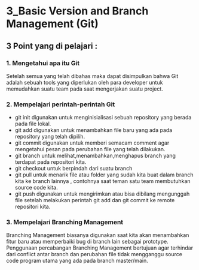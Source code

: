 # 3_Basic Version and Branch Management (Git)

## 3 Point yang di pelajari :

### 1. Mengetahui apa itu Git  
Setelah semua yang telah dibahas maka dapat disimpulkan bahwa Git adalah sebuah tools yang diperlukan oleh para developer untuk memudahkan suatu team pada saat mengerjakan suatu project.

### 2. Mempelajari perintah-perintah Git 
- git init digunakan untuk menginisialisasi sebuah repository yang berada pada file lokal.  
- git add digunakan untuk menambahkan file baru yang ada pada repository yang telah dipilih.
- git commit digunakan untuk memberi semacam comment agar mengetahui pesan pada perubahan file yang telah dilakukan.
- git branch untuk melihat,menambahkan,menghapus branch yang terdapat pada repositori kita.
- git checkout untuk berpindah dari suatu branch 
- git pull untuk menarik file atau folder yang sudah kita buat dalam branch kita ke branch lainnya , contohnya saat teman satu team membutuhkan source code kita.
- git push digunakan untuk mengirimkan atau bisa dibilang mengunggah file setelah melakukan perintah git add dan git commit ke remote repositori kita.  

### 3. Mempelajari Branching Management
Branching Management biasanya digunakan saat kita akan menambahkan fitur baru atau memperbaiki bug di branch lain sebagai prototype. Penggunaan percabangan Branching Management bertujuan agar terhindar dari conflict antar branch dan perubahan file tidak mengganggu source code program utama yang ada pada branch master/main.
